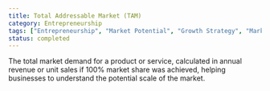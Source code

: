 ```yaml
---
title: Total Addressable Market (TAM)
category: Entrepreneurship
tags: ["Entrepreneurship", "Market Potential", "Growth Strategy", "Market Analysis"]
status: completed
---
```

The total market demand for a product or service, calculated in annual revenue or unit sales if 100% market share was achieved, helping businesses to understand the potential scale of the market.